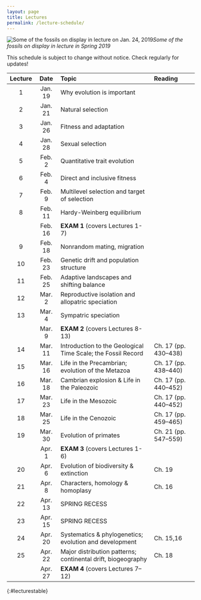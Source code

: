 ```yaml
---
layout: page
title: Lectures
permalink: /lecture-schedule/
---
```

![Some of the fossils on display in lecture on Jan. 24, 2019](../assets/img/fossil-banner.png)_Some of the fossils on display in lecture in Spring 2019_

This schedule is subject to change without notice. Check regularly for updates!

Lecture |      Date     |                           Topic                                    |      Reading
:-----: | :-----------: | :----------------------------------------------------------------  | :-----------------
1       | Jan. 19       | Why evolution is important                                         |  
2       | Jan. 21       | Natural selection                                                  |  
3       | Jan. 26       | Fitness and adaptation                                             |  
4       | Jan. 28       | Sexual selection                                                   |  
5       | Feb.  2       | Quantitative trait evolution                                       |  
6       | Feb.  4       | Direct and inclusive fitness                                       |  
7       | Feb.  9       | Multilevel selection and target of selection                       |  
8       | Feb. 11       | Hardy-Weinberg equilibrium                                         |  
        | Feb. 16       | **EXAM 1**  (covers Lectures 1-7)                                  |
9       | Feb. 18       | Nonrandom mating, migration                                        |  
10      | Feb. 23       | Genetic drift and population structure                             |  
11      | Feb. 25       | Adaptive landscapes and shifting balance                           |  
12      | Mar.  2       | Reproductive isolation and allopatric speciation                   |  
13      | Mar.  4       | Sympatric speciation                                               |  
        | Mar.  9       | **EXAM 2** (covers Lectures 8-13)                                  | 
14      | Mar. 11       | Introduction to the Geological Time Scale; the Fossil Record       |  Ch. 17 (pp. 430–438)
15      | Mar. 16       | Life in the Precambrian; evolution of the Metazoa                  |  Ch. 17 (pp. 438–440)
16      | Mar. 18       | Cambrian explosion & Life in the Paleozoic                         |  Ch. 17 (pp. 440–452)
17      | Mar. 23       | Life in the Mesozoic                                               |  Ch. 17 (pp. 440–452)
18      | Mar. 25       | Life in the Cenozoic                                               |  Ch. 17 (pp. 459–465)
19      | Mar. 30       | Evolution of primates                                              |  Ch. 21 (pp. 547–559)
        | Apr.  1       | **EXAM 3** (covers Lectures 1-6)                                   |
20      | Apr.  6       | Evolution of biodiversity & extinction                             |  Ch. 19
21      | Apr.  8       | Characters, homology & homoplasy                                   |  Ch. 16
22      | Apr. 13       | SPRING RECESS                                                      |  
23      | Apr. 15       | SPRING RECESS                                                      |  
24      | Apr. 20       | Systematics & phylogenetics; evolution and development             |  Ch. 15,16
25      | Apr. 22       | Major distribution patterns; continental drift, biogeography       |  Ch. 18
        | Apr. 27       | **EXAM 4** (covers Lectures 7–12)                                  |
{:#lecturestable}

